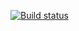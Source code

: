 [![Build status](https://ci.appveyor.com/api/projects/status/15vlfcda9nyvemom?svg=true)](https://ci.appveyor.com/project/AlexeyKost/homework-patterns-task-1)
